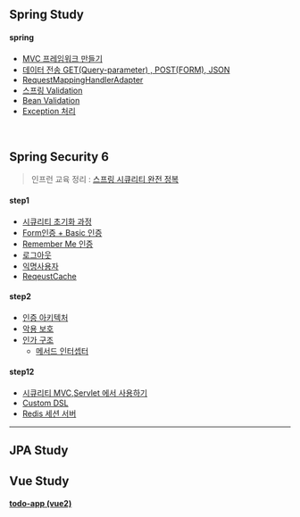 ## Spring Study

#### spring
- [MVC 프레임워크 만들기](https://github.com/jiny798/Study/blob/main/mvc-framework/README.md)
- [데이터 전송 GET(Query-parameter) , POST(FORM), JSON](https://github.com/jiny798/Study/blob/main/mvc-study/src/main/java/hello/itemservice/subject/request_response/basic/README.md) 
- [RequestMappingHandlerAdapter](https://github.com/jiny798/Study/blob/main/mvc-study/src/main/java/hello/itemservice/subject/request_response/spring/README.md)
- [스프링 Validation](https://github.com/jiny798/Study/blob/main/mvc-study/src/main/java/hello/itemservice/subject/validation/README.md)
- [Bean Validation](https://github.com/jiny798/Study/blob/main/mvc-study/src/main/java/hello/itemservice/subject/validation/beanvalidation/README.md)
- [Exception 처리](https://github.com/jiny798/Study/blob/main/mvc-study/src/main/java/hello/itemservice/subject/exception/README.md)

<br>

## Spring Security 6
> 인프런 교육 정리 : [스프링 시큐리티 완전 정복](https://www.inflearn.com/course/%EC%8A%A4%ED%94%84%EB%A7%81-%EC%8B%9C%ED%81%90%EB%A6%AC%ED%8B%B0-%EC%99%84%EC%A0%84%EC%A0%95%EB%B3%B5/dashboard)

#### step1
- [시큐리티 초기화 과정](https://github.com/jiny798/Study/blob/main/security/src/main/java/spring/security/step1/README.md)
- [Form인증 + Basic 인증](https://github.com/jiny798/Study/tree/main/security/src/main/java/spring/security/step2/form_basic)
- [Remember Me 인증](https://github.com/jiny798/Study/blob/main/security/src/main/java/spring/security/step2/rememberme/README.md)
- [로그아웃](https://github.com/jiny798/Study/blob/main/security/src/main/java/spring/security/step2/logout/READNE.md)
- [익명사용자](https://github.com/jiny798/Study/tree/main/security/src/main/java/spring/security/step2/anonymous)
- [ReqeustCache](https://github.com/jiny798/Study/tree/main/security/src/main/java/spring/security/step2/requestcache)

#### step2
- [인증 아키텍처](https://github.com/jiny798/Study/blob/main/security/src/main/java/spring/security/step3/README.md)
- [악용 보호](https://github.com/jiny798/Study/blob/main/security/src/main/java/spring/security/step7/README.md)
- [인가 구조](https://github.com/jiny798/Study/blob/main/security/src/main/java/spring/security/step9/README.md)
  - [메서드 인터셉터](https://github.com/jiny798/Study/blob/main/security/src/main/java/spring/security/step9/detail_3_PreAuthorizeAuthorizationManager/methodAuthority.md)

#### step12
- [시큐리티 MVC,Servlet 에서 사용하기](https://github.com/jiny798/Study/blob/main/security/src/main/java/spring/security/step11/README.md)
- [Custom DSL](https://github.com/jiny798/Study/blob/main/security/src/main/java/spring/security/step12/README.md)
- [Redis 세션 서버](https://github.com/jiny798/Study/blob/main/security/src/main/java/spring/security/step12/redis/README.md)


-------------------------

## JPA Study

## Vue Study

#### [todo-app (vue2)](https://github.com/jiny798/spring-god/tree/main/vue/vue-todo) 
